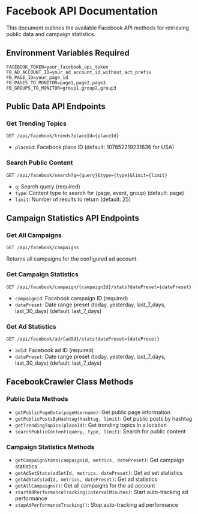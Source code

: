 # Facebook API Documentation

This document outlines the available Facebook API methods for retrieving public data and campaign statistics.

## Environment Variables Required

```
FACEBOOK_TOKEN=your_facebook_api_token
FB_AD_ACCOUNT_ID=your_ad_account_id_without_act_prefix
FB_PAGE_ID=your_page_id
FB_PAGES_TO_MONITOR=page1,page2,page3
FB_GROUPS_TO_MONITOR=group1,group2,group3
```

## Public Data API Endpoints

### Get Trending Topics
```
GET /api/facebook/trends?placeId={placeId}
```
- `placeId`: Facebook place ID (default: 107852219231636 for USA)

### Search Public Content
```
GET /api/facebook/search?q={query}&type={type}&limit={limit}
```
- `q`: Search query (required)
- `type`: Content type to search for (page, event, group) (default: page)
- `limit`: Number of results to return (default: 25)

## Campaign Statistics API Endpoints

### Get All Campaigns
```
GET /api/facebook/campaigns
```
Returns all campaigns for the configured ad account.

### Get Campaign Statistics
```
GET /api/facebook/campaign/{campaignId}/stats?datePreset={datePreset}
```
- `campaignId`: Facebook campaign ID (required)
- `datePreset`: Date range preset (today, yesterday, last_7_days, last_30_days) (default: last_7_days)

### Get Ad Statistics
```
GET /api/facebook/ad/{adId}/stats?datePreset={datePreset}
```
- `adId`: Facebook ad ID (required)
- `datePreset`: Date range preset (today, yesterday, last_7_days, last_30_days) (default: last_7_days)

## FacebookCrawler Class Methods

### Public Data Methods

- `getPublicPageData(pageUsername)`: Get public page information
- `getPublicPostsByHashtag(hashtag, limit)`: Get public posts by hashtag
- `getTrendingTopics(placeId)`: Get trending topics in a location
- `searchPublicContent(query, type, limit)`: Search for public content

### Campaign Statistics Methods

- `getCampaignStats(campaignId, metrics, datePreset)`: Get campaign statistics
- `getAdSetStats(adSetId, metrics, datePreset)`: Get ad set statistics
- `getAdStats(adId, metrics, datePreset)`: Get ad statistics
- `getAllCampaigns()`: Get all campaigns for the ad account
- `startAdPerformanceTracking(intervalMinutes)`: Start auto-tracking ad performance
- `stopAdPerformanceTracking()`: Stop auto-tracking ad performance
